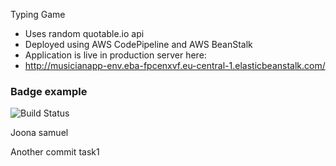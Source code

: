Typing Game

- Uses random quotable.io api
- Deployed using AWS CodePipeline and AWS BeanStalk
- Application is live in production server here:
- http://musicianapp-env.eba-fpcenxvf.eu-central-1.elasticbeanstalk.com/


### Badge example

![Build Status](https://img.shields.io/badge/build-passing-brightgreen)

Joona
samuel

Another commit
task1
